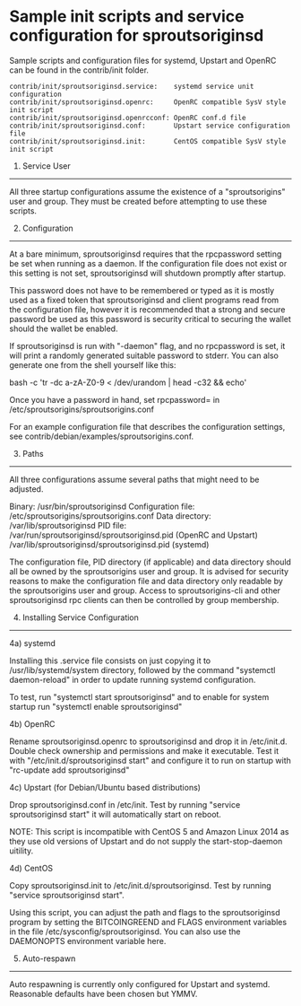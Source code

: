 Sample init scripts and service configuration for sproutsoriginsd
==========================================================

Sample scripts and configuration files for systemd, Upstart and OpenRC
can be found in the contrib/init folder.

    contrib/init/sproutsoriginsd.service:    systemd service unit configuration
    contrib/init/sproutsoriginsd.openrc:     OpenRC compatible SysV style init script
    contrib/init/sproutsoriginsd.openrcconf: OpenRC conf.d file
    contrib/init/sproutsoriginsd.conf:       Upstart service configuration file
    contrib/init/sproutsoriginsd.init:       CentOS compatible SysV style init script

1. Service User
---------------------------------

All three startup configurations assume the existence of a "sproutsorigins" user
and group.  They must be created before attempting to use these scripts.

2. Configuration
---------------------------------

At a bare minimum, sproutsoriginsd requires that the rpcpassword setting be set
when running as a daemon.  If the configuration file does not exist or this
setting is not set, sproutsoriginsd will shutdown promptly after startup.

This password does not have to be remembered or typed as it is mostly used
as a fixed token that sproutsoriginsd and client programs read from the configuration
file, however it is recommended that a strong and secure password be used
as this password is security critical to securing the wallet should the
wallet be enabled.

If sproutsoriginsd is run with "-daemon" flag, and no rpcpassword is set, it will
print a randomly generated suitable password to stderr.  You can also
generate one from the shell yourself like this:

bash -c 'tr -dc a-zA-Z0-9 < /dev/urandom | head -c32 && echo'

Once you have a password in hand, set rpcpassword= in /etc/sproutsorigins/sproutsorigins.conf

For an example configuration file that describes the configuration settings,
see contrib/debian/examples/sproutsorigins.conf.

3. Paths
---------------------------------

All three configurations assume several paths that might need to be adjusted.

Binary:              /usr/bin/sproutsoriginsd
Configuration file:  /etc/sproutsorigins/sproutsorigins.conf
Data directory:      /var/lib/sproutsoriginsd
PID file:            /var/run/sproutsoriginsd/sproutsoriginsd.pid (OpenRC and Upstart)
                     /var/lib/sproutsoriginsd/sproutsoriginsd.pid (systemd)

The configuration file, PID directory (if applicable) and data directory
should all be owned by the sproutsorigins user and group.  It is advised for security
reasons to make the configuration file and data directory only readable by the
sproutsorigins user and group.  Access to sproutsorigins-cli and other sproutsoriginsd rpc clients
can then be controlled by group membership.

4. Installing Service Configuration
-----------------------------------

4a) systemd

Installing this .service file consists on just copying it to
/usr/lib/systemd/system directory, followed by the command
"systemctl daemon-reload" in order to update running systemd configuration.

To test, run "systemctl start sproutsoriginsd" and to enable for system startup run
"systemctl enable sproutsoriginsd"

4b) OpenRC

Rename sproutsoriginsd.openrc to sproutsoriginsd and drop it in /etc/init.d.  Double
check ownership and permissions and make it executable.  Test it with
"/etc/init.d/sproutsoriginsd start" and configure it to run on startup with
"rc-update add sproutsoriginsd"

4c) Upstart (for Debian/Ubuntu based distributions)

Drop sproutsoriginsd.conf in /etc/init.  Test by running "service sproutsoriginsd start"
it will automatically start on reboot.

NOTE: This script is incompatible with CentOS 5 and Amazon Linux 2014 as they
use old versions of Upstart and do not supply the start-stop-daemon uitility.

4d) CentOS

Copy sproutsoriginsd.init to /etc/init.d/sproutsoriginsd. Test by running "service sproutsoriginsd start".

Using this script, you can adjust the path and flags to the sproutsoriginsd program by
setting the BITCOINGREEND and FLAGS environment variables in the file
/etc/sysconfig/sproutsoriginsd. You can also use the DAEMONOPTS environment variable here.

5. Auto-respawn
-----------------------------------

Auto respawning is currently only configured for Upstart and systemd.
Reasonable defaults have been chosen but YMMV.
